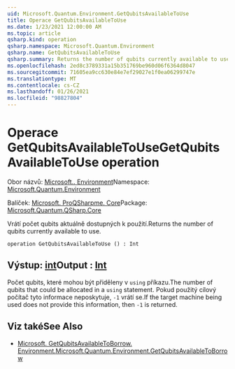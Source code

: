 ```yaml
---
uid: Microsoft.Quantum.Environment.GetQubitsAvailableToUse
title: Operace GetQubitsAvailableToUse
ms.date: 1/23/2021 12:00:00 AM
ms.topic: article
qsharp.kind: operation
qsharp.namespace: Microsoft.Quantum.Environment
qsharp.name: GetQubitsAvailableToUse
qsharp.summary: Returns the number of qubits currently available to use.
ms.openlocfilehash: 2ed8c3789331a15b351769be960d06f6364d8047
ms.sourcegitcommit: 71605ea9cc630e84e7ef29027e1f0ea06299747e
ms.translationtype: MT
ms.contentlocale: cs-CZ
ms.lasthandoff: 01/26/2021
ms.locfileid: "98827804"
---
```

# <a name="getqubitsavailabletouse-operation"></a><span data-ttu-id="66d59-102">Operace GetQubitsAvailableToUse</span><span class="sxs-lookup"><span data-stu-id="66d59-102">GetQubitsAvailableToUse operation</span></span>

<span data-ttu-id="66d59-103">Obor názvů: [Microsoft.. Environment](xref:Microsoft.Quantum.Environment)</span><span class="sxs-lookup"><span data-stu-id="66d59-103">Namespace: [Microsoft.Quantum.Environment](xref:Microsoft.Quantum.Environment)</span></span>

<span data-ttu-id="66d59-104">Balíček: [Microsoft. ProQSharpme. Core](https://nuget.org/packages/Microsoft.Quantum.QSharp.Core)</span><span class="sxs-lookup"><span data-stu-id="66d59-104">Package: [Microsoft.Quantum.QSharp.Core](https://nuget.org/packages/Microsoft.Quantum.QSharp.Core)</span></span>


<span data-ttu-id="66d59-105">Vrátí počet qubits aktuálně dostupných k použití.</span><span class="sxs-lookup"><span data-stu-id="66d59-105">Returns the number of qubits currently available to use.</span></span>

```qsharp
operation GetQubitsAvailableToUse () : Int
```


## <a name="output--int"></a><span data-ttu-id="66d59-106">Výstup: [int](xref:microsoft.quantum.lang-ref.int)</span><span class="sxs-lookup"><span data-stu-id="66d59-106">Output : [Int](xref:microsoft.quantum.lang-ref.int)</span></span>

<span data-ttu-id="66d59-107">Počet qubits, které mohou být přiděleny v `using` příkazu.</span><span class="sxs-lookup"><span data-stu-id="66d59-107">The number of qubits that could be allocated in a `using` statement.</span></span>
<span data-ttu-id="66d59-108">Pokud použitý cílový počítač tyto informace neposkytuje, `-1` vrátí se.</span><span class="sxs-lookup"><span data-stu-id="66d59-108">If the target machine being used does not provide this information, then `-1` is returned.</span></span>

## <a name="see-also"></a><span data-ttu-id="66d59-109">Viz také</span><span class="sxs-lookup"><span data-stu-id="66d59-109">See Also</span></span>

- [<span data-ttu-id="66d59-110">Microsoft. GetQubitsAvailableToBorrow. Environment.</span><span class="sxs-lookup"><span data-stu-id="66d59-110">Microsoft.Quantum.Environment.GetQubitsAvailableToBorrow</span></span>](xref:Microsoft.Quantum.Environment.GetQubitsAvailableToBorrow)